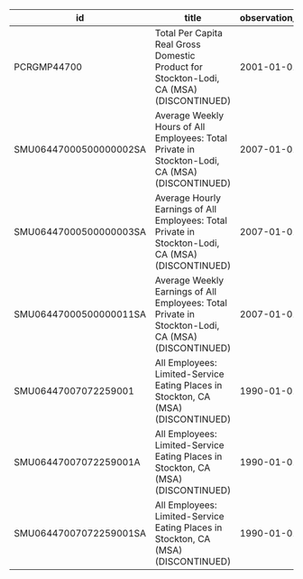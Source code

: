| id                     | title                                                                                             | observation_start   | observation_end   |
|------------------------|---------------------------------------------------------------------------------------------------|---------------------|-------------------|
| PCRGMP44700            | Total Per Capita Real Gross Domestic Product for Stockton-Lodi, CA (MSA) (DISCONTINUED)           | 2001-01-01          | 2017-01-01        |
| SMU06447000500000002SA | Average Weekly Hours of All Employees: Total Private in Stockton-Lodi, CA (MSA) (DISCONTINUED)    | 2007-01-01          | 2022-03-01        |
| SMU06447000500000003SA | Average Hourly Earnings of All Employees: Total Private in Stockton-Lodi, CA (MSA) (DISCONTINUED) | 2007-01-01          | 2022-03-01        |
| SMU06447000500000011SA | Average Weekly Earnings of All Employees: Total Private in Stockton-Lodi, CA (MSA) (DISCONTINUED) | 2007-01-01          | 2022-03-01        |
| SMU06447007072259001   | All Employees: Limited-Service Eating Places in Stockton, CA (MSA) (DISCONTINUED)                 | 1990-01-01          | 2014-12-01        |
| SMU06447007072259001A  | All Employees: Limited-Service Eating Places in Stockton, CA (MSA) (DISCONTINUED)                 | 1990-01-01          | 2013-01-01        |
| SMU06447007072259001SA | All Employees: Limited-Service Eating Places in Stockton, CA (MSA) (DISCONTINUED)                 | 1990-01-01          | 2014-12-01        |